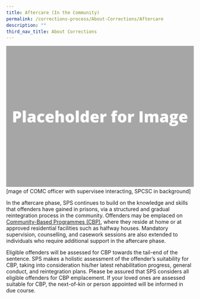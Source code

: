 ```yaml
---
title: Aftercare (In the Community)
permalink: /corrections-process/About-Corrections/Aftercare
description: ""
third_nav_title: About Corrections
---
```

![](/images/Placeholder%20for%20Image.png)
[mage of COMC officer with supervisee interacting, SPCSC in background]

In the aftercare phase, SPS continues to build on the knowledge and skills that offenders have gained in prisons, via a structured and gradual reintegration process in the community. Offenders may be emplaced on [Community-Based Programmes (CBP)](/corrections-process/community-transition/cbp), where they reside at home or at approved residential facilities such as halfway houses. Mandatory supervision, counselling, and casework sessions are also extended to individuals who require additional support in the aftercare phase.

Eligible offenders will be assessed for CBP towards the tail-end of the sentence. SPS makes a holistic assessment of the offender’s suitability for CBP, taking into consideration his/her latest rehabilitation progress, general conduct, and reintegration plans. Please be assured that SPS considers all eligible offenders for CBP emplacement. If your loved ones are assessed suitable for CBP, the next-of-kin or person appointed will be informed in due course.